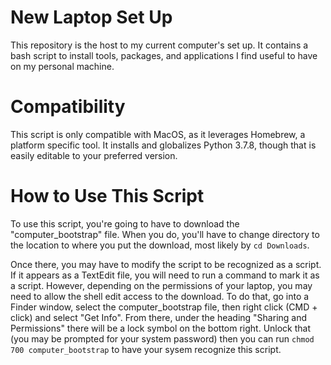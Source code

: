 # New Laptop Set Up

This repository is the host to my current computer's set up. It contains a bash script to install tools, packages, and applications I find useful to have on my personal machine.

# Compatibility

This script is only compatible with MacOS, as it leverages Homebrew, a platform specific tool. It installs and globalizes Python 3.7.8, though that is easily editable to your preferred version.

# How to Use This Script

To use this script, you're going to have to download the "computer_bootstrap" file. When you do, you'll have to change directory to the location to where you put the download, most likely by `cd Downloads`.

Once there, you may have to modify the script to be recognized as a script. If it appears as a TextEdit file, you will need to run a command to mark it as a script. However, depending on the permissions of your laptop, you may need to allow the shell edit access to the download. To do that, go into a Finder window, select the computer_bootstrap file, then right click (CMD + click) and select "Get Info". From there, under the heading "Sharing and Permissions" there will be a lock symbol on the bottom right. Unlock that (you may be prompted for your system password) then you can run `chmod 700 computer_bootstrap` to have your sysem recognize this script.